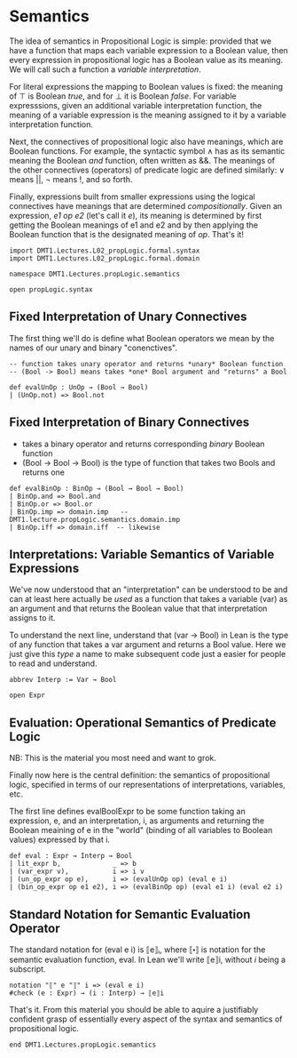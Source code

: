 
<!-- toc -->

# Semantics

The idea of semantics in Propositional Logic is simple:
provided that we have a function that maps each variable
expression to a Boolean value, then  every expression in
propositional logic has a Boolean value as its meaning.
We will call such a function a *variable interpretation*.

For literal expressions the mapping to Boolean values is
fixed: the meaning of ⊤ is Boolean *true*, and for ⊥ it
is Boolean *false*. For variable expresssions, given an
additional variable interpretation function, the meaning
of a variable expression is the meaning assigned to it
by a variable interpretation function.

Next, the connectives of propositional logic also have
meanings, which are Boolean functions. For example, the
syntactic symbol ∧ has as its semantic meaning the Boolean
*and* function, often written as &&. The meanings of the
other connectives (operators) of predicate logic are defined
similarly: ∨ means ||, ¬ means !, and so forth.

Finally, expressions built from smaller expressions using
the logical connectives have meanings that are determined
*compositionally*. Given an expression, *e1 op e2* (let's
call it *e*), its meaning is determined by first getting
the Boolean meanings of e1 and e2 and by then applying the
Boolean function that is the designated meaning of *op*.
That's it!

```lean
import DMT1.Lectures.L02_propLogic.formal.syntax
import DMT1.Lectures.L02_propLogic.formal.domain

namespace DMT1.Lectures.propLogic.semantics

open propLogic.syntax
```



## Fixed Interpretation of Unary Connectives

The first thing we'll do is define what Boolean operators
we mean by the names of our unary and binary "conenctives".

```lean
-- function takes unary operator and returns *unary* Boolean function
-- (Bool -> Bool) means takes *one* Bool argument and "returns" a Bool

def evalUnOp : UnOp → (Bool → Bool)
| (UnOp.not) => Bool.not
```


## Fixed Interpretation of Binary Connectives

- takes a binary operator and returns corresponding *binary* Boolean function
- (Bool → Bool → Bool) is the type of function that takes two Bools and returns one

```lean
def evalBinOp : BinOp → (Bool → Bool → Bool)
| BinOp.and => Bool.and
| BinOp.or => Bool.or
| BinOp.imp => domain.imp   -- DMT1.lecture.propLogic.semantics.domain.imp
| BinOp.iff => domain.iff  -- likewise
```

## Interpretations: Variable Semantics of Variable Expressions
We've now understood that an "interpretation" can be understood
to be and can at least here actually be *used* as a function that
takes a variable (var) as an argument and that returns the Boolean
value that that interpretation assigns to it.

To understand the next line, understand that (var → Bool) in Lean
is the type of any function that takes a var argument and returns a
Bool value. Here we just give this *type* a name to make subsequent
code just a easier for people to read and understand.

```lean
abbrev Interp := Var → Bool

open Expr
```

## Evaluation: Operational Semantics of Predicate Logic

NB: This is the material you most need and want to grok.

Finally now here is the central definition: the semantics of
propositional logic, specified in terms of our representations
of interpretations, variables, etc.

The first line defines evalBoolExpr to be some function taking
an expression, e, and an interpretation, i, as arguments and
returning the Boolean meaining of e in the "world" (binding
of all variables to Boolean values) expressed by that i.

```lean
def eval : Expr → Interp → Bool
| lit_expr b,             _ => b
| (var_expr v),           i => i v
| (un_op_expr op e),      i => (evalUnOp op) (eval e i)
| (bin_op_expr op e1 e2), i => (evalBinOp op) (eval e1 i) (eval e2 i)
```


## Standard Notation for Semantic Evaluation Operator

The standard notation for (eval e i) is ⟦e⟧ᵢ, where ⟦⬝⟧
is notation for the semantic evaluation function, eval.
In Lean we'll write ⟦e⟧i, without *i* being a subscript.

```lean
notation "⟦" e "⟧" i => (eval e i)
#check (e : Expr) → (i : Interp) → ⟦e⟧i
```

That's it. From this material you should be able to aquire
a justifiably confident grasp of essentially every aspect
of the syntax and semantics of propositional logic.

```lean
end DMT1.Lectures.propLogic.semantics
```
